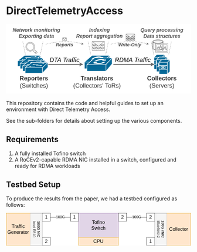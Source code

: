 # DirectTelemetryAccess
![Overview](Overview.png)

This repository contains the code and helpful guides to set up an environment with Direct Telemetry Access.

See the sub-folders for details about setting up the various components.

## Requirements
1. A fully installed Tofino switch
2. A RoCEv2-capable RDMA NIC installed in a switch, configured and ready for RDMA workloads

## Testbed Setup
To produce the results from the paper, we had a testbed configured as follows:

![Testbed](Testbed.png)
